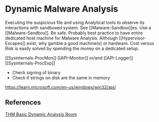 # Dynamic Malware Analysis

Executing the suspicious file and using Analytical tools to observe its interactions with sandboxed  system. See [[Malware-Sandbox]]es. Use a [[Malware-Sandbox]]. Be safe. Probably best practice to have entire dedicated host machine for Malware Analysis. Although [[Hypervisor-Escapes]] exist, why gamble a good machine(s) or hardware. Cost versus Risk is easily solved by spending the money on a dedicated setup. 

[[Sysinternals-ProcMon]]
[[API-Monitor]] or/and [[API-Logger]]
[[Sysinternals-ProcExp]] 

- Check signing of binary
- Check if strings on disk are the same in memory


https://learn.microsoft.com/en-us/windows/win32/api/


## References

[THM Basic Dynamic Analysis Room](https://tryhackme.com/room/basicdynamicanalysis)